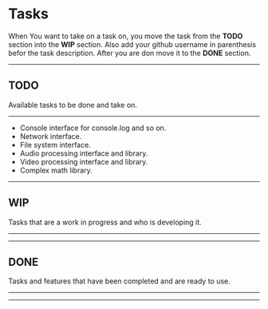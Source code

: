 # Tasks
When You want to take on a task on, you move the task from the **TODO** section into the **WIP** section. Also add your github username in parenthesis befor the task description. After you are don move it to the **DONE** section.

---

## TODO
Available tasks to be done and take on.

---

- Console interface for console.log and so on.
- Network interface.
- File system interface.
- Audio processing interface and library.
- Video processing interface and library.
- Complex math library.

---

## WIP
Tasks that are a work in progress and who is developing it.

---



---

## DONE
Tasks and features that have been completed and are ready to use.

---



---